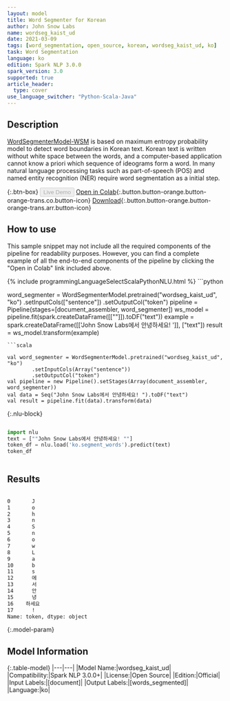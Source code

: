 ```yaml
---
layout: model
title: Word Segmenter for Korean
author: John Snow Labs
name: wordseg_kaist_ud
date: 2021-03-09
tags: [word_segmentation, open_source, korean, wordseg_kaist_ud, ko]
task: Word Segmentation
language: ko
edition: Spark NLP 3.0.0
spark_version: 3.0
supported: true
article_header:
  type: cover
use_language_switcher: "Python-Scala-Java"
---
```


## Description

[WordSegmenterModel-WSM](https://en.wikipedia.org/wiki/Text_segmentation) is based on maximum entropy probability model to detect word boundaries in Korean text.
            Korean text is written without white space between the words, and a computer-based application cannot know a priori which sequence of ideograms form a word.
            In many natural language processing tasks such as part-of-speech (POS) and named entity recognition (NER) require word segmentation as a initial step.

{:.btn-box}
<button class="button button-orange" disabled>Live Demo</button>
[Open in Colab](https://colab.research.google.com/github/JohnSnowLabs/spark-nlp-workshop/blob/master/jupyter/annotation/chinese/word_segmentation/words_segmenter_demo.ipynb){:.button.button-orange.button-orange-trans.co.button-icon}
[Download](https://s3.amazonaws.com/auxdata.johnsnowlabs.com/public/models/wordseg_kaist_ud_ko_3.0.0_3.0_1615292316292.zip){:.button.button-orange.button-orange-trans.arr.button-icon}

## How to use

This sample snippet may not include all the required components of the pipeline for readability purposes. However, you can find a complete example of all the end-to-end components of the pipeline by clicking the "Open in Colab" link included above.




<div class="tabs-box" markdown="1">
{% include programmingLanguageSelectScalaPythonNLU.html %}
```python

word_segmenter = WordSegmenterModel.pretrained("wordseg_kaist_ud", "ko")        .setInputCols(["sentence"])        .setOutputCol("token")
pipeline = Pipeline(stages=[document_assembler, word_segmenter])
ws_model = pipeline.fit(spark.createDataFrame([[""]]).toDF("text"))
example = spark.createDataFrame([['John Snow Labs에서 안녕하세요! ']], ["text"])
result = ws_model.transform(example)

```
```scala

val word_segmenter = WordSegmenterModel.pretrained("wordseg_kaist_ud", "ko")
        .setInputCols(Array("sentence"))
        .setOutputCol("token")
val pipeline = new Pipeline().setStages(Array(document_assembler, word_segmenter))
val data = Seq("John Snow Labs에서 안녕하세요! ").toDF("text")
val result = pipeline.fit(data).transform(data)

```

{:.nlu-block}
```python

import nlu
text = [""John Snow Labs에서 안녕하세요! ""]
token_df = nlu.load('ko.segment_words').predict(text)
token_df
    
```
</div>

## Results

```bash

0       J
1       o
2       h
3       n
4       S
5       n
6       o
7       w
8       L
9       a
10      b
11      s
12      에
13      서
14      안
15      녕
16    하세요
17      !
Name: token, dtype: object
```

{:.model-param}
## Model Information

{:.table-model}
|---|---|
|Model Name:|wordseg_kaist_ud|
|Compatibility:|Spark NLP 3.0.0+|
|License:|Open Source|
|Edition:|Official|
|Input Labels:|[document]|
|Output Labels:|[words_segmented]|
|Language:|ko|